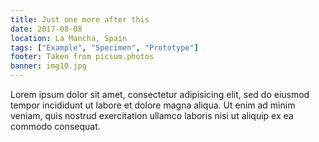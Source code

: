 ```yaml
---
title: Just one more after this
date: 2017-08-08
location: La Mancha, Spain
tags: ["Example", "Specimen", "Prototype"]
footer: Taken from picsum.photos
banner: img10.jpg
---
```

Lorem ipsum dolor sit amet, consectetur adipisicing elit, sed do eiusmod
tempor incididunt ut labore et dolore magna aliqua. Ut enim ad minim veniam,
quis nostrud exercitation ullamco laboris nisi ut aliquip ex ea commodo
consequat.

<!--more-->